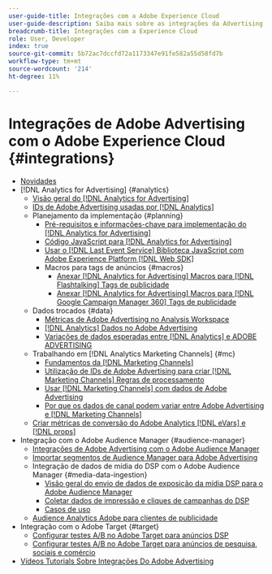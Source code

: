 ```yaml
---
user-guide-title: Integrações com a Adobe Experience Cloud
user-guide-description: Saiba mais sobre as integrações da Advertising DSP e da Advertising Search com outros produtos e serviços da Adobe Experience Cloud.
breadcrumb-title: Integrações com a Experience Cloud
role: User, Developer
index: true
source-git-commit: 5b72ac7dccfd72a1173347e91fe582a55d58fd7b
workflow-type: tm+mt
source-wordcount: '214'
ht-degree: 11%

---
```



# Integrações de Adobe Advertising com o Adobe Experience Cloud {#integrations}

<!--  ADD LATER: and Adobe Experience Platform -->

+ [Novidades](/help/integrations/home.md)
+ [!DNL Analytics for Advertising] {#analytics}
   + [Visão geral do [!DNL Analytics for Advertising]](/help/integrations/analytics/overview.md)
   + [IDs de Adobe Advertising usadas por [!DNL Analytics]](/help/integrations/analytics/ids.md)
   + Planejamento da implementação {#planning}
      + [Pré-requisitos e informações-chave para implementação do [!DNL Analytics for Advertising]](/help/integrations/analytics/prerequisites.md)
      + [Código JavaScript para [!DNL Analytics for Advertising]](/help/integrations/analytics/javascript.md)
      + [Usar o [!DNL Last Event Service] Biblioteca JavaScript com Adobe Experience Platform [!DNL Web SDK]](/help/integrations/analytics/web-sdk.md)
      + Macros para tags de anúncios {#macros}
         + [Anexar [!DNL Analytics for Advertising] Macros para [!DNL Flashtalking] Tags de publicidade](/help/integrations/analytics/macros-flashtalking.md)
         + [Anexar [!DNL Analytics for Advertising] Macros para [!DNL Google Campaign Manager 360] Tags de publicidade](/help/integrations/analytics/macros-google-campaign-manager.md)
   + Dados trocados {#data}
      + [Métricas de Adobe Advertising no Analysis Workspace](/help/integrations/analytics/advertising-metrics-in-analytics.md)
      + [[!DNL Analytics] Dados no Adobe Advertising](/help/integrations/analytics/analytics-data-in-advertising.md)
      + [Variações de dados esperadas entre [!DNL Analytics] e ADOBE ADVERTISING](/help/integrations/analytics/data-variances.md)
   + Trabalhando em [!DNL Analytics Marketing Channels] {#mc}
      + [Fundamentos da [!DNL Marketing Channels]](/help/integrations/analytics/marketing-channels/mc-overview.md)
      + [Utilização de IDs de Adobe Advertising para criar [!DNL Marketing Channels] Regras de processamento](/help/integrations/analytics/marketing-channels/mc-ids.md)
      + [Usar [!DNL Marketing Channels] com dados de Adobe Advertising](/help/integrations/analytics/marketing-channels/mc-ac-data.md)
      + [Por que os dados de canal podem variar entre Adobe Advertising e [!DNL Marketing Channels]](/help/integrations/analytics/marketing-channels/mc-data-variances.md)
   + [Criar métricas de conversão do Adobe Analytics [!DNL eVars] e [!DNL props]](/help/integrations/analytics/conversion-metrics-from-evars.md)
+ Integração com o Adobe Audience Manager {#audience-manager}
   + [Integrações de Adobe Advertising com o Adobe Audience Manager](/help/integrations/audience-manager/overview.md)
   + [Importar segmentos de Audience Manager para Adobe Advertising](/help/integrations/audience-manager/import-audiences.md)
   + Integração de dados de mídia do DSP com o Adobe Audience Manager {#media-data-ingestion}
      + [Visão geral do envio de dados de exposição da mídia DSP para o Adobe Audience Manager](/help/integrations/audience-manager/media-data-integration/overview.md)
      + [Coletar dados de impressão e cliques de campanhas do DSP](/help/integrations/audience-manager/media-data-integration/collect.md)
      + [Casos de uso](/help/integrations/audience-manager/media-data-integration/use-cases.md)
   + [Audience Analytics Adobe para clientes de publicidade](/help/integrations/audience-manager/audience-analytics.md)
+ Integração com o Adobe Target {#target}
   + [Configurar testes A/B no Adobe Target para anúncios DSP](/help/integrations/target/ab-tests-dsp.md)
   + [Configurar testes A/B no Adobe Target para anúncios de pesquisa, sociais e comércio](/help/integrations/target/ab-tests-search.md)
+ [Vídeos Tutorials Sobre Integrações Do Adobe Advertising](https://experienceleague.adobe.com/docs/advertising-learn/tutorials/overview.html)<!-- rename if the tutorials TOC structure changes -->
